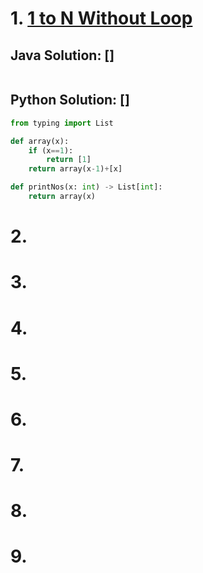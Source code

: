 # 1. [1 to N Without Loop]()

## Java Solution: []
```Java
```

## Python Solution: []
```Python
from typing import List

def array(x):
    if (x==1):
        return [1]
    return array(x-1)+[x]

def printNos(x: int) -> List[int]: 
    return array(x)
```

# 2. []()


# 3. []()


# 4. []()

# 5. []()


# 6. []()


# 7. []()


# 8. []()


# 9. []()
